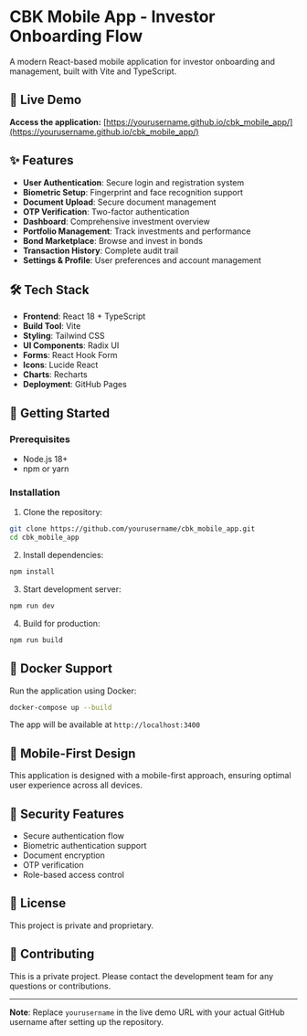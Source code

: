 # CBK Mobile App - Investor Onboarding Flow

A modern React-based mobile application for investor onboarding and management, built with Vite and TypeScript.

## 🚀 Live Demo

**Access the application:** [https://yourusername.github.io/cbk_mobile_app/](https://yourusername.github.io/cbk_mobile_app/)

## ✨ Features

- **User Authentication**: Secure login and registration system
- **Biometric Setup**: Fingerprint and face recognition support
- **Document Upload**: Secure document management
- **OTP Verification**: Two-factor authentication
- **Dashboard**: Comprehensive investment overview
- **Portfolio Management**: Track investments and performance
- **Bond Marketplace**: Browse and invest in bonds
- **Transaction History**: Complete audit trail
- **Settings & Profile**: User preferences and account management

## 🛠️ Tech Stack

- **Frontend**: React 18 + TypeScript
- **Build Tool**: Vite
- **Styling**: Tailwind CSS
- **UI Components**: Radix UI
- **Forms**: React Hook Form
- **Icons**: Lucide React
- **Charts**: Recharts
- **Deployment**: GitHub Pages

## 🚀 Getting Started

### Prerequisites

- Node.js 18+ 
- npm or yarn

### Installation

1. Clone the repository:
```bash
git clone https://github.com/yourusername/cbk_mobile_app.git
cd cbk_mobile_app
```

2. Install dependencies:
```bash
npm install
```

3. Start development server:
```bash
npm run dev
```

4. Build for production:
```bash
npm run build
```

## 🐳 Docker Support

Run the application using Docker:

```bash
docker-compose up --build
```

The app will be available at `http://localhost:3400`

## 📱 Mobile-First Design

This application is designed with a mobile-first approach, ensuring optimal user experience across all devices.

## 🔐 Security Features

- Secure authentication flow
- Biometric authentication support
- Document encryption
- OTP verification
- Role-based access control

## 📄 License

This project is private and proprietary.

## 🤝 Contributing

This is a private project. Please contact the development team for any questions or contributions.

---

**Note**: Replace `yourusername` in the live demo URL with your actual GitHub username after setting up the repository.  